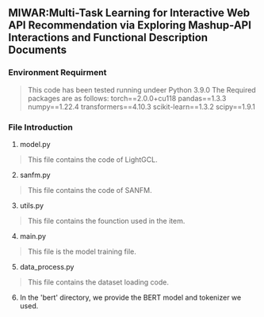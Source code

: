 ## MIWAR:Multi-Task Learning for Interactive Web API Recommendation via Exploring Mashup-API Interactions and Functional Description Documents
### Environment Requirment
> This code has been tested running undeer Python 3.9.0
> The Required packages are as follows:
> torch==2.0.0+cu118
> pandas==1.3.3
> numpy==1.22.4
> transformers==4.10.3
> scikit-learn==1.3.2
> scipy==1.9.1
### File Introduction
1. model.py
> This file contains the code of LightGCL.
2. sanfm.py
> This file contains the code of SANFM.
3. utils.py
> This file contains the founction used in the item.
4. main.py
> This file is the model training file.
5. data_process.py
> This file contains the dataset loading code.
6. In the 'bert' directory, we provide the BERT model and tokenizer we used.
